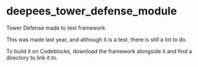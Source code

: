 # deepees_tower_defense_module
Tower Defense made to test framework

This was made last year, and although it is a test, there is still a lot to do.


To build it on Codeblocks, download the framework alongside it and find a directory to link it to.
